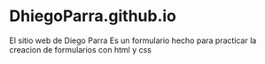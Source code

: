 # DhiegoParra.github.io
El sitio web de Diego Parra
Es un formulario hecho para practicar la creacion de formularios con html y css
